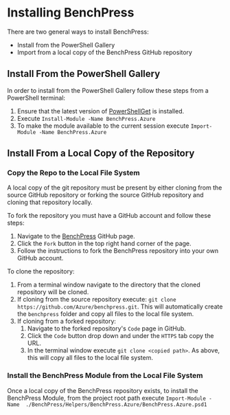 # Installing BenchPress

There are two general ways to install BenchPress:

- Install from the PowerShell Gallery
- Import from a local copy of the BenchPress GitHub repository

## Install From the PowerShell Gallery

In order to install from the PowerShell Gallery follow these steps from a PowerShell terminal:

1. Ensure that the latest version of
[PowerShellGet](https://learn.microsoft.com/en-us/powershell/scripting/gallery/installing-psget?view=powershell-7.3)
is installed.
1. Execute `Install-Module -Name BenchPress.Azure`
1. To make the module available to the current session execute `Import-Module -Name BenchPress.Azure`

## Install From a Local Copy of the Repository

### Copy the Repo to the Local File System

A local copy of the git repository must be present by either cloning from the source GitHub repository or forking the
source GitHub repository and cloning that repository locally.

To fork the repository you must have a GitHub account and follow these steps:

1. Navigate to the [BenchPress](https://github.com/Azure/benchpress) GitHub page.
1. Click the `Fork` button in the top right hand corner of the page.
1. Follow the instructions to fork the BenchPress repository into your own GitHub account.

To clone the repository:

1. From a terminal window navigate to the directory that the cloned repository will be cloned.
1. If cloning from the source repository execute: `git clone https://github.com/Azure/benchpress.git`. This will
   automatically create the `benchpress` folder and copy all files to the local file system.
1. If cloning from a forked repository:
    1. Navigate to the forked repository's `Code` page in GitHub.
    1. Click the `Code` button drop down and under the `HTTPS` tab copy the URL.
    1. In the terminal window execute `git clone <copied path>`. As above, this will copy all files to the local file
       system.

### Install the BenchPress Module from the Local File System

Once a local copy of the BenchPress repository exists, to install the BenchPress Module, from the project root path
execute `Import-Module -Name  ./BenchPress/Helpers/BenchPress.Azure/BenchPress.Azure.psd1`
